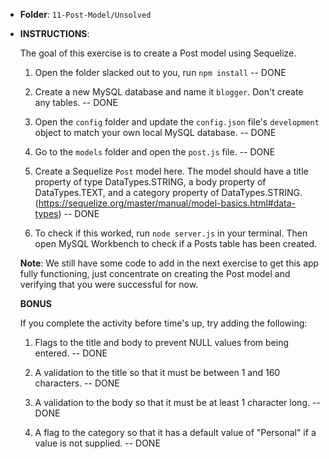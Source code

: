 * **Folder**: `11-Post-Model/Unsolved`

* **INSTRUCTIONS**:

  The goal of this exercise is to create a Post model using Sequelize.

  1) Open the folder slacked out to you, run `npm install` -- DONE

  2) Create a new MySQL database and name it `blogger`. Don't create any tables. -- DONE

  3) Open the `config` folder and update the `config.json` file's `development` object to match your own local MySQL database. -- DONE

  4) Go to the `models` folder and open the `post.js` file. -- DONE

  5) Create a Sequelize `Post` model here. The model should have a title property of type DataTypes.STRING, a body property of DataTypes.TEXT, and a category property of DataTypes.STRING. 
  (<https://sequelize.org/master/manual/model-basics.html#data-types>) -- DONE

  6) To check if this worked, run `node server.js` in your terminal. Then open MySQL Workbench to check if a Posts table has been created.

  **Note**: We still have some code to add in the next exercise to get this app fully functioning, just concentrate on creating the Post model and verifying that you were successful for now.

  **BONUS**

  If you complete the activity before time's up, try adding the following:

  1) Flags to the title and body to prevent NULL values from being entered. -- DONE

  2) A validation to the title so that it must be between 1 and 160 characters. -- DONE

  3) A validation to the body so that it must be at least 1 character long. -- DONE

  4) A flag to the category so that it has a default value of "Personal" if a value is not supplied. -- DONE
